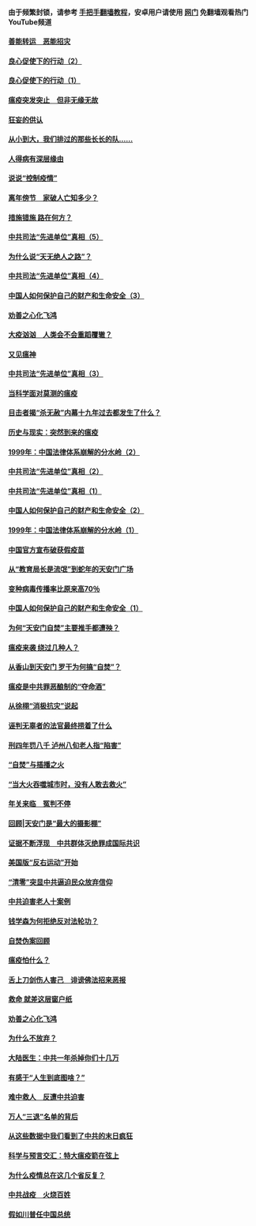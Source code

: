 #### 由于频繁封锁，请参考 [手把手翻墙教程](https://github.com/gfw-breaker/guides/wiki/)，安卓用户请使用 [网门](https://github.com/gfw-breaker/nogfw/blob/master/dl.md?t=02270800) 免翻墙观看热门YouTube频道 

#### [善能转运　恶能招灾](../pages/19/421334.md?t=02270800) 

#### [良心促使下的行动（2）](../pages/19/421361.md?t=02270800) 

#### [良心促使下的行动（1）](../pages/19/421302.md?t=02270800) 

#### [瘟疫突发突止　但非无缘无故](../pages/19/421281.md?t=02270800) 

#### [狂妄的供认](../pages/19/421199.md?t=02270800) 

#### [从小到大，我们排过的那些长长的队……](../pages/19/421243.md?t=02270800) 

#### [人得病有深层缘由](../pages/19/420864.md?t=02270800) 

#### [说说“控制疫情”](../pages/19/420831.md?t=02270800) 

#### [离年傍节　家破人亡知多少？](../pages/19/420563.md?t=02270800) 

#### [措施错施  路在何方？](../pages/19/420076.md?t=02270800) 

#### [中共司法“先进单位”真相（5）](../pages/19/419453.md?t=02270800) 

#### [为什么说“天无绝人之路”？](../pages/19/419618.md?t=02270800) 

#### [中共司法“先进单位”真相（4）](../pages/19/419452.md?t=02270800) 

#### [中国人如何保护自己的财产和生命安全（3）](../pages/19/419405.md?t=02270800) 

#### [劝善之心化飞鸿](../pages/19/418758.md?t=02270800) 

#### [大疫汹汹　人类会不会重蹈覆辙？](../pages/19/419691.md?t=02270800) 

#### [又见瘟神](../pages/19/419225.md?t=02270800) 

#### [中共司法“先进单位”真相（3）](../pages/19/419451.md?t=02270800) 

#### [当科学面对莫测的瘟疫](../pages/19/419625.md?t=02270800) 

#### [目击者揭“杀无赦”内幕十九年过去都发生了什么？](../pages/19/419617.md?t=02270800) 

#### [历史与现实：突然到来的瘟疫](../pages/19/419619.md?t=02270800) 

#### [1999年：中国法律体系崩解的分水岭（2）](../pages/19/419455.md?t=02270800) 

#### [中共司法“先进单位”真相（2）](../pages/19/419450.md?t=02270800) 

#### [中共司法“先进单位”真相（1）](../pages/19/419449.md?t=02270800) 

#### [中国人如何保护自己的财产和生命安全（2）](../pages/19/419404.md?t=02270800) 

#### [1999年：中国法律体系崩解的分水岭（1）](../pages/19/419454.md?t=02270800) 

#### [中国官方宣布破获假疫苗](../pages/19/419504.md?t=02270800) 

#### [从“教育局长是流氓”到蛇年的天安门广场](../pages/19/419470.md?t=02270800) 

#### [变种病毒传播率比原来高70％](../pages/19/419456.md?t=02270800) 

#### [中国人如何保护自己的财产和生命安全（1）](../pages/19/419403.md?t=02270800) 

#### [为何“天安门自焚”主要推手都遭殃？](../pages/19/419348.md?t=02270800) 

#### [瘟疫来袭 绕过几种人？](../pages/19/419349.md?t=02270800) 

#### [从香山到天安门 罗干为何搞“自焚”？](../pages/19/419270.md?t=02270800) 

#### [瘟疫是中共罪恶酿制的“夺命酒”](../pages/19/419223.md?t=02270800) 

#### [从徐栩“消极抗灾”说起](../pages/19/419224.md?t=02270800) 

#### [诬判无辜者的法官最终捞着了什么](../pages/19/419268.md?t=02270800) 

#### [刑四年罚八千 泸州八旬老人指“陷害”](../pages/19/419232.md?t=02270800) 

#### [“自焚”与插播之火](../pages/19/419226.md?t=02270800) 

#### [“当大火吞噬城市时，没有人敢去救火”](../pages/19/419077.md?t=02270800) 

#### [年关来临　冤判不停](../pages/19/419093.md?t=02270800) 

#### [回顾|天安门是“最大的摄影棚”](../pages/19/380866.md?t=02270800) 

#### [证据不断浮现　中共群体灭绝罪成国际共识](../pages/19/419031.md?t=02270800) 

#### [美国版“反右运动”开始](../pages/19/419030.md?t=02270800) 

#### [“清零”突显中共逼迫民众放弃信仰](../pages/19/418995.md?t=02270800) 

#### [中共迫害老人十案例](../pages/19/418831.md?t=02270800) 

#### [钱学森为何拒绝反对法轮功？](../pages/19/418905.md?t=02270800) 

#### [自焚伪案回顾](../pages/19/418799.md?t=02270800) 

#### [瘟疫怕什么？](../pages/19/418800.md?t=02270800) 

#### [舌上刀剑伤人害己　诽谤佛法招来恶报](../pages/19/418731.md?t=02270800) 

#### [救命 就差这层窗户纸](../pages/19/418706.md?t=02270800) 

#### [劝善之心化飞鸿](../pages/19/416766.md?t=02270800) 

#### [为什么不放弃？](../pages/19/418691.md?t=02270800) 

#### [大陆医生：中共一年杀掉你们十几万](../pages/19/418670.md?t=02270800) 

#### [有感于“人生到底图啥？”](../pages/19/418624.md?t=02270800) 

#### [难中救人　反遭中共迫害](../pages/19/418414.md?t=02270800) 

#### [万人“三退”名单的背后](../pages/19/418505.md?t=02270800) 

#### [从这些数据中我们看到了中共的末日疯狂](../pages/19/418420.md?t=02270800) 

#### [科学与预言交汇：特大瘟疫箭在弦上](../pages/19/418266.md?t=02270800) 

#### [为什么疫情总在这几个省反复？](../pages/19/418219.md?t=02270800) 

#### [中共战疫　火烧百姓](../pages/19/418220.md?t=02270800) 

#### [假如川普任中国总统](../pages/19/418174.md?t=02270800) 


